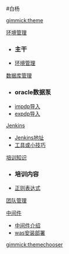 #白杨

<!--
  -- Default theme
  -- (Read: http://wyp110lq.github.io/mdwiki/)
  -- [gimmick:theme](flatly) 
-->

[gimmick:theme](flatly)

[环境管理]()

  * ### 主干
  * [环境管理](yss/7environment/markdown/environment.md) 

[数据库管理]()

  * ### oracle数据泵
  * [impdp导入](yss/6oracle/markdown/impdp.md)
  * [expdp导入](yss/6oracle/markdown/expdp.md) 


[Jenkins]()

  * [Jenkins地址](yss/5jenkins/markdown/jenkins.md) 
  * [工具或小技巧](yss/1tools/tools.md)

[培训知识]()

  * ### 培训内容
  * [正则表达式](yss/8training/markdown/regular.md) 

[团队管理]()


[中间件]()
  
  * [中间件介绍](yss/weblogic/markdown/middleware.md)
  * [was安装部署](yss/4was/markdown/was.md)

[gimmick:themechooser](选择皮肤)

<!-- [在线编辑](http://prose.io/#liminany/m) -->

<!--
[gimmick:Disqus](limin-mblogs)
-->
